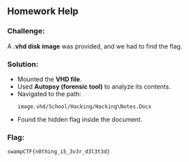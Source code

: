 ## Homework Help

### **Challenge:**

A **.vhd disk image** was provided, and we had to find the flag.

### **Solution:**

- Mounted the **VHD file**.
- Used **Autopsy (forensic tool)** to analyze its contents.
- Navigated to the path:
  ```
  image.vhd/School/Hacking/Hacking\Notes.Docx
  ```
- Found the hidden flag inside the document.

### **Flag:**

```
swampCTF{n0thing_i5_3v3r_d3l3t3d}
```
